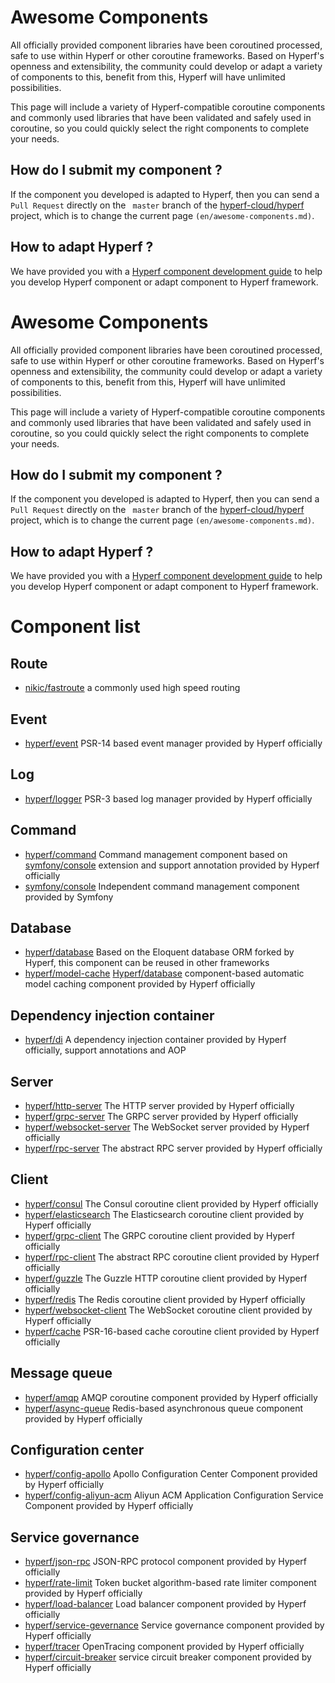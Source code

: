 # Awesome Components
All officially provided component libraries have been coroutined processed, safe to use within Hyperf or other coroutine frameworks. Based on Hyperf's openness and extensibility, the community could develop or adapt a variety of components to this, benefit from this, Hyperf will have unlimited possibilities.

This page will include a variety of Hyperf-compatible coroutine components and commonly used libraries that have been validated and safely used in coroutine, so you could quickly select the right components to complete your needs.

##  How do I submit my component ?
If the component you developed is adapted to Hyperf, then you can send a `Pull Request` directly on the ` master` branch of the [hyperf-cloud/hyperf](https://github.com/hyperf-cloud/hyperf) project, which is to change the current page `(en/awesome-components.md)`.

## How to adapt Hyperf ?
We have provided you with a [Hyperf component development guide](en/component-guide/intro) to help you develop Hyperf component or adapt component to Hyperf framework.

# Awesome Components
All officially provided component libraries have been coroutined processed, safe to use within Hyperf or other coroutine frameworks. Based on Hyperf's openness and extensibility, the community could develop or adapt a variety of components to this, benefit from this, Hyperf will have unlimited possibilities.

This page will include a variety of Hyperf-compatible coroutine components and commonly used libraries that have been validated and safely used in coroutine, so you could quickly select the right components to complete your needs.

##  How do I submit my component ?
If the component you developed is adapted to Hyperf, then you can send a `Pull Request` directly on the ` master` branch of the [hyperf-cloud/hyperf](https://github.com/hyperf-cloud/hyperf) project, which is to change the current page `(en/awesome-components.md)`.

## How to adapt Hyperf ?
We have provided you with a [Hyperf component development guide](en/component-guide/intro) to help you develop Hyperf component or adapt component to Hyperf framework.

# Component list

## Route 
 - [nikic/fastroute](https://github.com/nikic/FastRoute) a commonly used high speed routing

## Event
 - [hyperf/event](https://github.com/hyperf-cloud/event) PSR-14 based event manager provided by Hyperf officially

## Log
 - [hyperf/logger](https://github.com/hyperf-cloud/logger) PSR-3 based log manager provided by Hyperf officially

## Command
 - [hyperf/command](https://github.com/hyperf-cloud/command) Command management component based on [symfony/console](https://github.com/symfony/console) extension and support annotation provided by Hyperf officially
 - [symfony/console](https://github.com/symfony/console) Independent command management component provided by Symfony

## Database
 - [hyperf/database](https://github.com/hyperf-cloud/database) Based on the Eloquent database ORM forked by Hyperf, this component can be reused in other frameworks
 - [hyperf/model-cache](https://github.com/hyperf-cloud/model-cache) [Hyperf/database](https://github.com/hyperf-cloud/database) component-based automatic model caching component provided by Hyperf officially

## Dependency injection container
 - [hyperf/di](https://github.com/hyperf-cloud/di) A dependency injection container provided by Hyperf officially, support annotations and AOP

## Server
 - [hyperf/http-server](https://github.com/hyperf-cloud/http-server) The HTTP server provided by Hyperf officially
 - [hyperf/grpc-server](https://github.com/hyperf-cloud/grpc-server) The GRPC server provided by Hyperf officially
 - [hyperf/websocket-server](https://github.com/hyperf-cloud/websocket-server) The WebSocket server provided by Hyperf officially
 - [hyperf/rpc-server](https://github.com/hyperf-cloud/rpc-server) The abstract RPC server provided by Hyperf officially

## Client
 - [hyperf/consul](https://github.com/hyperf-cloud/consul) The Consul coroutine client provided by Hyperf officially
 - [hyperf/elasticsearch](https://github.com/hyperf-cloud/elasticsearch) The Elasticsearch coroutine client provided by Hyperf officially
 - [hyperf/grpc-client](https://github.com/hyperf-cloud/grpc-client) The GRPC coroutine client provided by Hyperf officially
 - [hyperf/rpc-client](https://github.com/hyperf-cloud/rpc-client) The abstract RPC coroutine client provided by Hyperf officially
 - [hyperf/guzzle](https://github.com/hyperf-cloud/guzzle) The Guzzle HTTP coroutine client provided by Hyperf officially
 - [hyperf/redis](https://github.com/hyperf-cloud/redis) The Redis coroutine client provided by Hyperf officially
 - [hyperf/websocket-client](https://github.com/hyperf-cloud/websocket-client) The WebSocket coroutine client provided by Hyperf officially
 - [hyperf/cache](https://github.com/hyperf-cloud/cache) PSR-16-based cache coroutine client provided by Hyperf officially

## Message queue
 - [hyperf/amqp](https://github.com/hyperf-cloud/amqp) AMQP coroutine component provided by Hyperf officially
 - [hyperf/async-queue](https://github.com/hyperf-cloud/async-queue) Redis-based asynchronous queue component provided by Hyperf officially

## Configuration center
 - [hyperf/config-apollo](https://github.com/hyperf-cloud/config-apollo) Apollo Configuration Center Component provided by Hyperf officially
 - [hyperf/config-aliyun-acm](https://github.com/hyperf-cloud/config-aliyun-acm) Aliyun ACM Application Configuration Service Component provided by Hyperf officially

## Service governance
- [hyperf/json-rpc](https://github.com/hyperf-cloud/json-rpc) JSON-RPC protocol component provided by Hyperf officially
- [hyperf/rate-limit](https://github.com/hyperf-cloud/rate-limit) Token bucket algorithm-based rate limiter component provided by Hyperf officially
- [hyperf/load-balancer](https://github.com/hyperf-cloud/load-balancer) Load balancer component provided by Hyperf officially
- [hyperf/service-gevernance](https://github.com/hyperf-cloud/service-gevernance) Service governance component provided by Hyperf officially
- [hyperf/tracer](https://github.com/hyperf-cloud/tracer) OpenTracing component provided by Hyperf officially
- [hyperf/circuit-breaker](https://github.com/hyperf-cloud/circuit-breaker) service circuit breaker component provided by Hyperf officially